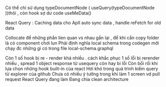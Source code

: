 Có thể chỉ sử dụng typeDocumentNode ( useQuery(typeDocumentNode ))thôi , còn hook sợ dư code useMeData()

React Query : 
Caching data cho ApII
auto sync data , handle reFetch for old data  

Collocate để những phần lien quan vs nhau gần lại , để khi cần copy folder là có component chơi lun
Phải định nghĩa local schema trong codegen mới chạy đc những gì có trong file local-schema.graphql

Còn 1 số hook bị re - render khá nhiều . cách khắc phục
1 số lỗi bị rerender nhiều , spread 1 object response từ usequery còn hay bi lỗi 
Còn bối rối khi lựa chọn những hook built-in của react 
Hơi khó trong quá trình kiếm query từ explorer của github 
Chưa có nhiều ý tưởng trong khi làm 1 screen vd pull request 
React Query đang làm 
Đang chia clean architecture 



